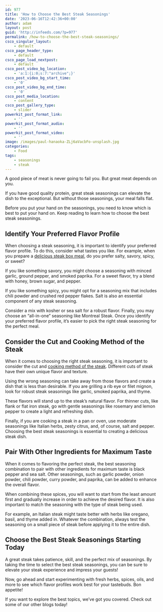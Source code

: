 ```yaml
---
id: 977
title: 'How to Choose the Best Steak Seasonings'
date: '2023-06-16T12:42:36+00:00'
author: adam
layout: post
guid: 'http://infeeds.com/?p=977'
permalink: /how-to-choose-the-best-steak-seasonings/
csco_singular_layout:
    - default
csco_page_header_type:
    - default
csco_page_load_nextpost:
    - default
csco_post_video_bg_location:
    - 'a:1:{i:0;s:7:"archive";}'
csco_post_video_bg_start_time:
    - '0'
csco_post_video_bg_end_time:
    - '0'
csco_post_media_location:
    - content
csco_post_gallery_type:
    - slider
powerkit_post_format_link:
    - ''
powerkit_post_format_audio:
    - ''
powerkit_post_format_video:
    - ''
image: /images/paul-hanaoka-ZLj6aVacbFo-unsplash.jpg
categories:
    - Food
tags:
    - seasonings
    - steak
---
```


A good piece of meat is never going to fail you. But great meat depends on you.

If you have good quality protein, great steak seasonings can elevate the dish to the exceptional. But without those seasonings, your meal falls flat.

Before you put your hand on the seasonings, you need to know which is best to put your hand on. Keep reading to learn how to choose the best steak seasonings.

## **Identify Your Preferred Flavor Profile**

When choosing a steak seasoning, it is important to identify your preferred flavor profile. To do this, consider what tastes you like. For example, when you prepare a [delicious steak box meal](https://goldensteersteakcompany.com/blogs/journal/5-ways-to-prepare-a-delicious-steak-box-meal-for-a-luxury-dinner), do you prefer salty, savory, spicy, or sweet?

If you like something savory, you might choose a seasoning with minced garlic, ground pepper, and smoked paprika. For a sweet flavor, try a blend with honey, brown sugar, and pepper.

If you like something spicy, you might opt for a seasoning mix that includes chili powder and crushed red pepper flakes. Salt is also an essential component of any steak seasoning.

Consider a mix with kosher or sea salt for a robust flavor. Finally, you may choose an “all-in-one” seasoning like Montreal Steak. Once you identify your preferred flavor profile, it’s easier to pick the right steak seasoning for the perfect meal.

## **Consider the Cut and Cooking Method of the Steak**

When it comes to choosing the right steak seasoning, it is important to consider the cut and [cooking method of the steak](https://www.mychicagosteak.com/steak-university/best-steak-cooking-methods-ranked). Different cuts of steak have their own unique flavor and texture.

Using the wrong seasoning can take away from those flavors and create a dish that is less than desirable. If you are grilling a rib eye or filet mignon, look for robust steak seasonings like garlic, smoked paprika, and thyme.

These flavors will stand up to the steak’s natural flavor. For thinner cuts, like flank or flat iron steak, go with gentle seasonings like rosemary and lemon pepper to create a light and refreshing dish.

Finally, if you are cooking a steak in a pan or oven, use moderate seasonings like Italian herbs, zesty citrus, and, of course, salt and pepper. Choosing the best steak seasonings is essential to creating a delicious steak dish.

## **Pair With Other Ingredients for Maximum Taste**

When it comes to flavoring the perfect steak, the best seasoning combination to pair with other ingredients for maximum taste is black pepper and sea salt. Other seasonings, such as garlic powder, onion powder, chili powder, curry powder, and paprika, can be added to enhance the overall flavor.

When combining these spices, you will want to start from the least amount first and gradually increase in order to achieve the desired flavor. It is also important to match the seasoning with the type of steak being used.

For example, an Italian steak might taste better with herbs like oregano, basil, and thyme added in. Whatever the combination, always test the seasoning on a small piece of steak before applying it to the entire dish.

## **Choose the Best Steak Seasonings Starting Today**

A great steak takes patience, skill, and the perfect mix of seasonings. By taking the time to select the best steak seasonings, you can be sure to elevate your steak experience and impress your guests!

Now, go ahead and start experimenting with fresh herbs, spices, oils, and more to see which flavor profiles work best for your tastebuds. Bon appetite!

If you want to explore the best topics, we’ve got you covered. Check out some of our other blogs today!
